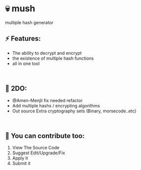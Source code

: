 # :skull:  mush <br />

multiple hash generator


## :zap: Features: <br />

* The ability to decrypt and encrypt 
* the existence of multiple hash functions
* all in one tool 

<br />

## :round_pushpin: 2DO: <br />

* @Amen-Menjli fix needed refactor 
* Add multiple hashs / encrypting algorithms 
* Out source Extra cryptography sets (Binary, morsecode..etc)  
 
<br/>

## :leaves: You can contribute too: <br />

1.  View The Source Code 
2.  Suggest Edit/Upgrade/Fix 
3.  Apply it 
4.  Submit it 
>   
